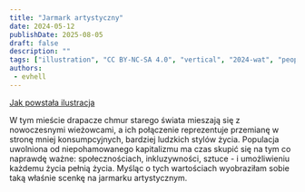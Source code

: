 ```yaml
---
title: "Jarmark artystyczny"
date: 2024-05-12
publishDate: 2025-08-05
draft: false
description: ""
tags: ["illustration", "CC BY-NC-SA 4.0", "vertical", "2024-wat", "people", "disability", "city", "fantastical"]
authors:
 - evhell
---
```


[Jak powstała ilustracja](https://www.evhell.fr/solarpunk-participation-au-weekandart/)

W tym mieście drapacze chmur starego świata mieszają się z nowoczesnymi wieżowcami, a ich połączenie reprezentuje przemianę w stronę mniej konsumpcyjnych, bardziej ludzkich stylów życia. Populacja uwolniona od niepohamowanego kapitalizmu ma czas skupić się na tym co naprawdę ważne: społecznościach, inkluzywności, sztuce - i umożliwieniu każdemu życia pełnią życia. Myśląc o tych wartościach wyobraziłam sobie taką właśnie scenkę na jarmarku artystycznym.